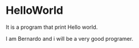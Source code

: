 # HelloWorld
It is a program that print Hello world.


I am Bernardo and i will be a very good programer.
